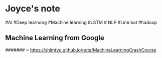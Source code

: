 # Joyce's note
#AI #Deep learnong #Machine learning #LSTM # NLP #Line bot #hadoop

## Machine Learning from Google
####### > <https://shlmtyu.github.io/note/MachineLearningCrashCourse>
